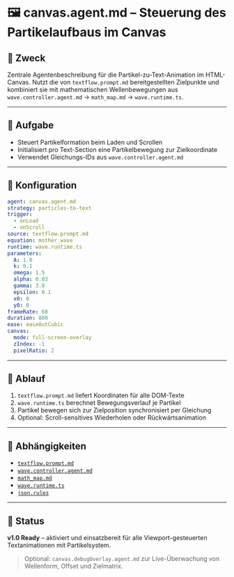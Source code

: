 # 🖼️ canvas.agent.md – Steuerung des Partikelaufbaus im Canvas

## 🧠 Zweck

Zentrale Agentenbeschreibung für die Partikel-zu-Text-Animation im HTML-Canvas. Nutzt die von `textflow.prompt.md` bereitgestellten Zielpunkte und kombiniert sie mit mathematischen Wellenbewegungen aus `wave.controller.agent.md` → `math_map.md` → `wave.runtime.ts`.

---

## 🎯 Aufgabe

- Steuert Partikelformation beim Laden und Scrollen
- Initialisiert pro Text-Section eine Partikelbewegung zur Zielkoordinate
- Verwendet Gleichungs-IDs aus `wave.controller.agent.md`

---

## 🔧 Konfiguration

```yaml
agent: canvas.agent.md
strategy: particles-to-text
trigger:
  - onLoad
  - onScroll
source: textflow.prompt.md
equation: mother_wave
runtime: wave.runtime.ts
parameters:
  A: 1.0
  k: 0.1
  omega: 1.5
  alpha: 0.03
  gamma: 3.0
  epsilon: 0.1
  x0: 0
  y0: 0
frameRate: 60
duration: 800
ease: easeOutCubic
canvas:
  mode: full-screen-overlay
  zIndex: -1
  pixelRatio: 2
```

---

## 🔁 Ablauf

1. `textflow.prompt.md` liefert Koordinaten für alle DOM-Texte
2. `wave.runtime.ts` berechnet Bewegungsverlauf je Partikel
3. Partikel bewegen sich zur Zielposition synchronisiert per Gleichung
4. Optional: Scroll-sensitives Wiederholen oder Rückwärtsanimation

---

## 🔗 Abhängigkeiten

- [`textflow.prompt.md`](./textflow.prompt.md)
- [`wave.controller.agent.md`](./wave.controller.agent.md)
- [`math_map.md`](./math_map.md)
- [`wave.runtime.ts`](./wave.runtime.ts)
- [`json.rules`](./json.rules)

---

## 📍 Status

**v1.0 Ready** – aktiviert und einsatzbereit für alle Viewport-gesteuerten Textanimationen mit Partikelsystem.

> Optional: `canvas.debugOverlay.agent.md` zur Live-Überwachung von Wellenform, Offset und Zielmatrix.

